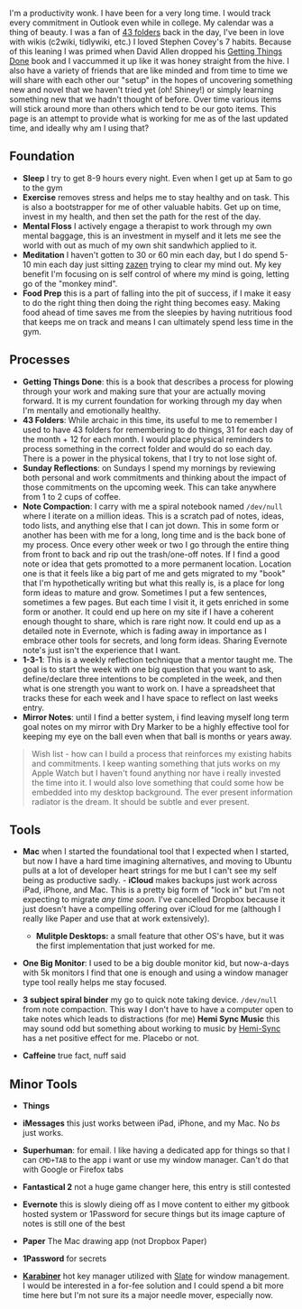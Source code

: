 I'm a productivity wonk. I have been for a very long time. I would track
every commitment in Outlook even while in college. My calendar was a
thing of beauty. I was a fan of
[43 folders](http://www.43folders.com) back in the day, I've
been in love with wikis (c2wiki, tidlywiki, etc.) I loved Stephen
Covey's 7 habits. Because of this leaning I was primed when David Allen
dropped his [Getting Things Done](https://www.amazon.com/Getting-Things-Done-Stress-Free-Productivity/dp/0142000280)
book and I vaccummed it up like it was honey straight from the hive. I
also have a variety of friends that are like minded and from time to
time we will share with each other our "setup" in the hopes of
uncovering something new and novel that we haven't tried yet (oh!
Shiney!) or simply learning something new that we hadn't thought of
before. Over time various items will stick around more than others which
tend to be our goto items. This page is an attempt to provide what is
working for me as of the last updated time, and ideally why am I using
that?

## Foundation

-
  **Sleep** I try to get 8-9 hours every night. Even when I
  get up at 5am to go to the gym
-
  **Exercise** removes stress and helps me to stay healthy
  and on task. This is also a bootstrapper for me of other valuable
  habits. Get up on time, invest in my health, and then set the path for
  the rest of the day.
-
  **Mental Floss** I actively engage a therapist to work
  through my own mental baggage, this is an investment in myself and it
  lets me see the world with out as much of my own shit sandwhich
  applied to it.
-
  **Meditation** I haven't gotten to 30 or 60 min each day,
  but I do spend 5-10 min each day just sitting
  [zazen](https://en.wikipedia.org/wiki/Zazen) trying to clear my mind
  out. My key benefit I'm focusing on is self control of where my mind
  is going, letting go of the "monkey mind".
-
  **Food Prep** this is a part of falling into the pit of
  success, if I make it easy to do the right thing then doing the right
  thing becomes easy. Making food ahead of time saves me from the
  sleepies by having nutritious food that keeps me on track and means I
  can ultimately spend less time in the gym.

## Processes

-
  **Getting Things Done**: this is a book that describes a
  process for plowing through your work and making sure that your are
  actually moving forward. It is my current foundation for working
  through my day when I'm mentally and emotionally healthy.
-
  **43 Folders**: While archaic in this time, its useful to
  me to remember I used to have 43 folders for remembering to do things,
  31 for each day of the month + 12 for each month. I would place
  physical reminders to process something in the correct folder and
  would do so each day. There is a power in the physical tokens, that I
  try to not lose sight of.
-
  **Sunday Reflections**: on Sundays I spend my mornings by
  reviewing both personal and work commitments and thinking about the
  impact of those commitments on the upcoming week. This can take
  anywhere from 1 to 2 cups of coffee.
-
  **Note Compaction**: I carry with me a spiral notebook
  named `/dev/null` where I iterate on a million ideas. This is a
  scratch pad of notes, ideas, todo lists, and anything else that I can
  jot down. This in some form or another has been with me for a long,
  long time and is the back bone of my process. Once every other week or
  two I go through the entire thing from front to back and rip out the
  trash/one-off notes. If I find a good note or idea that gets promotted
  to a more permanent location. Location one is that it feels like a big
  part of me and gets migrated to my "book" that I'm hypothetically
  writing but what this really is, is a place for long form ideas to
  mature and grow. Sometimes I put a few sentences, sometimes a few
  pages. But each time I visit it, it gets enriched in some form or
  another. It could end up here on my site if I have a coherent enough
  thought to share, which is rare right now. It could end up as a
  detailed note in Evernote, which is fading away in importance as I
  embrace other tools for secrets, and long form ideas. Sharing Evernote
  note's just isn't the experience that I want.
-
  **1-3-1**: This is a weekly reflection technique that a
  mentor taught me. The goal is to start the week with one big question
  that you want to ask, define/declare three intentions to be completed
  in the week, and then what is one strength you want to work on. I have
  a spreadsheet that tracks these for each week and I have space to
  reflect on last weeks entry.
-
  **Mirror Notes**: until I find a better system, i find
  leaving myself long term goal notes on my mirror with Dry Marker to be
  a highly effective tool for keeping my eye on the ball even when that
  ball is months or years away.

> Wish list - how can I build a process that reinforces my existing habits
and commitments. I keep wanting something that juts works on my Apple
Watch but I haven't found anything nor have i really invested the time
into it. I would also love something that could some how be embedded
into my desktop background. The ever present information radiator is the
dream. It should be subtle and ever present.

## Tools

- **Mac** when I started the foundational tool that I expected
when I started, but now I have a hard time imagining alternatives, and
moving to Ubuntu pulls at a lot of developer heart strings for me but I
can't see my self being as productive sadly. - **iCloud** 
makes backups just work across iPad, iPhone, and Mac. This is a pretty big
form of "lock in" but I'm not expecting to migrate _any time soon._ I've
cancelled Dropbox because it just doesn't have a compelling offering over
iCloud for me (although I really like Paper and use that at work
extensively). 
  - **Mulitple Desktops:** a small feature that
  other OS's have, but it was the first implementation that just worked for
  me.

- **One Big Monitor**: I used to be a big double monitor kid,
but now-a-days with 5k monitors I find that one is enough and using a
window manager type tool really helps me stay focused.

- **3 subject spiral binder** my go to quick note taking
device. `/dev/null` from note compaction. This way I don't have to have a
computer open to take notes which leads to distractions (for me)
**Hemi Sync Music** this may sound odd but something about
working to music by [Hemi-Sync](https://hemi-sync.com) has a net positive
effect for me. Placebo or not.

- **Caffeine** true fact, nuff said

## Minor Tools


- **Things**
- **iMessages** this just works between iPad, iPhone, and my Mac. No _bs_ just works.
- **Superhuman**: for email. I like having a dedicated app for things so that I can `CMD+TAB` to the app i want or use my window  manager. Can't do that with Google or Firefox tabs

  
- **Fantastical 2** not a huge game changer here, this
entry is still contested

- **Evernote** this is slowly dieing off as I move content to either my gitbook hosted system or 1Password for secure things but its image capture of notes is still one of the best

- **Paper** The Mac drawing app (not Dropbox Paper)
- **1Password** for secrets
- **[Karabiner](https://pqrs.org/osx/karabiner/)** hot key manager utilized with [Slate](https://github.com/jigish/slate) for window management. I would be interested in a for-fee solution and  I could spend a bit more time here but I'm not sure its a major needle  mover, especially now.

